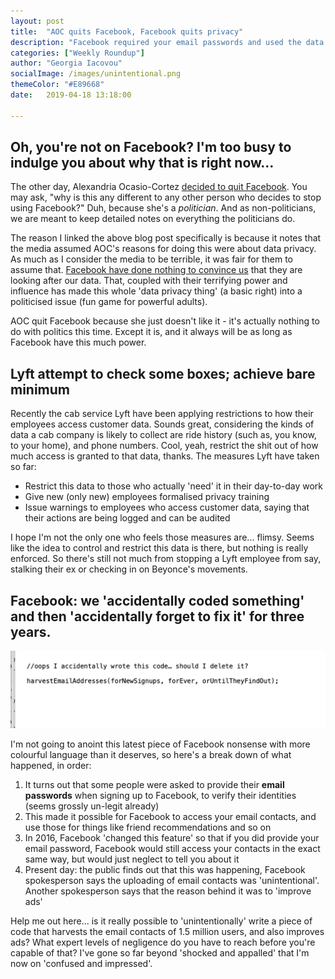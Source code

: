 ```yaml
---
layout: post
title:  "AOC quits Facebook, Facebook quits privacy"
description: "Facebook required your email passwords and used the data to access your email contacts. They hadn't fixed code"
categories: ["Weekly Roundup"]
author: "Georgia Iacovou"
socialImage: /images/unintentional.png
themeColor: "#E89668"
date:   2019-04-18 13:18:00

---
```


## Oh, you're not on Facebook? I'm too busy to indulge you about why that is right now...

The other day, Alexandria Ocasio-Cortez [decided to quit Facebook](http://www.calnewport.com/blog/2019/04/17/aoc-quit-facebook-the-media-bungled-the-story/). You may ask, "why is this any different to any other person who decides to stop using Facebook?" Duh, because she's a *politician*. And as non-politicians, we are meant to keep detailed notes on everything the politicians do. 

The reason I linked the above blog post specifically is because it notes that the media assumed AOC's reasons for doing this were about data privacy. As much as I consider the media to be terrible, it was fair for them to assume that. [Facebook have done nothing to convince us](https://blog.metomic.io/main/2019/03/20/How-Facebook-Have-Built-Up-Your-Trust-Over-The-Years.html) that they are looking after our data. That, coupled with their terrifying power and influence has made this whole 'data privacy thing' (a basic right) into a politicised issue (fun game for powerful adults).

AOC quit Facebook because she just doesn't like it - it's actually nothing to do with politics this time. Except it is, and it always will be as long as Facebook have this much power.

## Lyft attempt to check some boxes; achieve bare minimum

Recently the cab service Lyft have been applying restrictions to how their employees access customer data. Sounds great, considering the kinds of data a cab company is likely to collect are ride history (such as, you know, to your home), and phone numbers. Cool, yeah, restrict the shit out of how much access is granted to that data, thanks. The measures Lyft have taken so far:

- Restrict this data to those who actually 'need' it in their day-to-day work
- Give new (only new) employees formalised privacy training
- Issue warnings to employees who access customer data, saying that their actions are being logged and can be audited

I hope I'm not the only one who feels those measures are... flimsy. Seems like the idea to control and restrict this data is there, but nothing is really enforced. So there's still not much from stopping a Lyft employee from say, stalking their ex or checking in on Beyonce's movements.

## Facebook: we 'accidentally coded something' and then 'accidentally forget to fix it' for three years.

![](/images/unintentional.png)

I'm not going to anoint this latest piece of Facebook nonsense with more colourful language than it deserves, so here's a break down of what happened, in order:

1. It turns out that some people were asked to provide their **email passwords** when signing up to Facebook, to verify their identities (seems grossly un-legit already)
2. This made it possible for Facebook to access your email contacts, and use those for things like friend recommendations and so on
3. In 2016, Facebook 'changed this feature' so that if you did provide your email password, Facebook would still access your contacts in the exact same way, but would just neglect to tell you about it
4. Present day: the public finds out that this was happening, Facebook spokesperson says the uploading of email contacts was 'unintentional'. Another spokesperson says that the reason behind it was to 'improve ads'

Help me out here... is it really possible to 'unintentionally' write a piece of code that harvests the email contacts of 1.5 million users, and also improves ads? What expert levels of negligence do you have to reach before you're capable of that? I've gone so far beyond 'shocked and appalled' that I'm now on 'confused and impressed'.